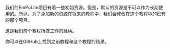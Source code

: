 我们的EmPuLite项目有着一些初始资源。但是，默认的资源是不可以作为长期使用的。所以，为了添加新的资源在将来的教程中，我们会修改在这个教程中的已有的那个项目。

这是我们前个教程所做工作的延续。

你可以在GitHub上找到之前教程和这个教程的结果。

